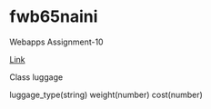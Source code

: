 # fwb65naini

Webapps Assignment-10

[Link](https://fwb65naini.herokuapp.com/)

Class luggage

luggage_type(string)
weight(number)
cost(number)